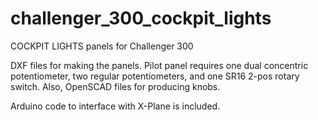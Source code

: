 # challenger_300_cockpit_lights
COCKPIT LIGHTS panels for Challenger 300

DXF files for making the panels. Pilot panel requires one dual concentric potentiometer, two regular potentiometers, and one SR16 2-pos rotary
switch. Also, OpenSCAD files for producing knobs.

Arduino code to interface with X-Plane is included.
